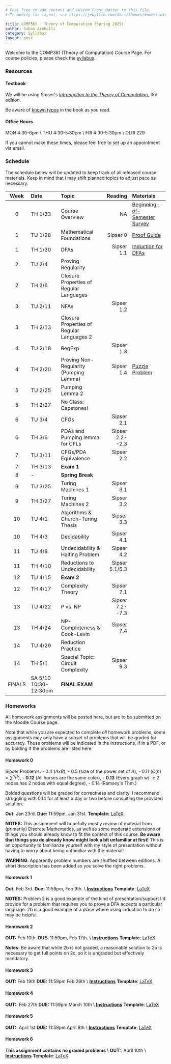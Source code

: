 ```yaml
---
# Feel free to add content and custom Front Matter to this file.
# To modify the layout, see https://jekyllrb.com/docs/themes/#overriding-theme-defaults

title: COMP361 - Theory of Computation (Spring 2025) 
author: Suhas Arehalli
category: Syllabus
layout: post
---
```


Welcome to the COMP361 (Theory of Computation) Course Page. For course policies, please check the [syllabus](https://docs.google.com/document/d/137yvRo-R4IydA_UyBzGdDzL10Gp9GHXopfIHhUzfSII/edit?usp=sharing). 


### Resources

#### Textbook
We will be using Sipser's [*Introduction to the Theory of Computation*](https://macalester.on.worldcat.org/search/detail/761858892?queryString=introduction%20to%20the%20theory%20of%20computation), 3rd edition. 

Be aware of [known typos](https://math.mit.edu/~sipser/itoc-errs3.1.html) in the book as you read.

#### Office Hours
MON 4:30-6pm \\
THU 4:30-5:30pm \\
FRI 4:30-5:30pm \\
OLRI 229

If you cannot make these times, please feel free to set up an appointment via email. 

### Schedule
The schedule below will be updated to keep track of all released course materials. Keep in mind that I may shift planned topics to adjust pace as necessary. 

<div class="table-wrapper" markdown="block">

| Week | Date | Topic | Reading | Materials |
| :-: | :- | :- | -: | :- |
| 0 | TH 1/23 | Course Overview | NA | [Beginning-of-Semester Survey](https://docs.google.com/forms/d/e/1FAIpQLSf7JXf7EJV5f2xBCxAVzrakrg0U0auda68xrEPp1hy7pMcPoA/viewform?usp=sharing) |
| 1 | TU 1/28 | Mathematical Foundations  | Sipser 0  | [Proof Guide]({{site.url}}/notes/ProofGuide.pdf)  |
| 1 | TH 1/30 | DFAs  | Sipser 1.1  | [Induction for DFAs]({{site.url}}/notes/InductionDFAs.pdf)  |
| 2 | TU 2/4 | Proving Regularity  |  |  |
| 2 | TH 2/6 | Closure Properties of Regular Languages  |  |  |
| 3 | TU 2/11 | NFAs  | Sipser 1.2  |  |
| 3 | TH 2/13 | Closure Properties of Regular Languages 2  |  |  |
| 4 | TU 2/18 | RegExp  | Sipser 1.3  |  |
| 4 | TH 2/20 | Proving Non-Regularity (Pumping Lemma) | Sipser 1.4  | [Puzzle Problem](pages/PumpingLemmaPuzzle)  |
| 5 | TU 2/25 | Pumping Lemma 2  |  |  |
| 5 | TH 2/27 | No Class: Capstones! |  |  |
| 6 | TU 3/4 | CFGs  | Sipser 2.1  |  |
| 6 | TH 3/6 | PDAs and Pumping lemma for CFLs  | Sipser 2.2--2.3  |  |
| 7 | TU 3/11 | CFGs/PDA Equivalence  | Sipser 2.2  |  |
| 7 | TH 3/13 | **Exam 1**  |  |  |
| 8 | - | **Spring Break**  |  |  |
| 9 | TU 3/25 | Turing Machines 1 | Sipser 3.1 |  |
| 9 | TH 3/27 | Turing Machines 2 | Sipser 3.2 |  |
| 10 | TU 4/1 | Algorithms & Church-Turing Thesis | Sipser 3.3 |  |
| 10 | TH 4/3 | Decidability | Sipser 4.1 | |
| 11 | TU 4/8 | Undecidability & Halting Problem | Sipser 4.2 |  |
| 11 | TH 4/10 | Reductions to Undecidability | Sipser 5.1/5.3 |  |
| 12 | TU 4/15 | **Exam 2** |  |  |
| 12 | TH 4/17 | Complexity Theory | Sipser 7.1 |  |
| 13 | TU 4/22 | P vs. NP | Sipser 7.2--7.3 |  |
| 13 | TH 4/24 | NP-Completeness & Cook-Levin | Sipser 7.4 |  |
| 14 | TU 4/29 | Reduction Practice | |  |
| 14 | TH 5/1  | Special Topic: Circuit Complexity | Sipser 9.3 |  |
| FINALS | SA 5/10 10:30-12:30pm | **FINAL EXAM** | |  |

</div> 


### Homeworks
All homework assignments will be posted here, but are to be submitted on the Moodle Course page. 

Note that while you are expected to complete *all* homework problems, some assignments may only have a subset of problems that will be graded for accuracy. These problems will be indicated in the instructions, if in a PDF, or by bolding if the problems are listed here. 

#### Homework 0

Sipser Problems: 
    - 0.4 ($AxB$), 
    - 0.5 (size of the power set of $A$), 
    - 0.11 ($C(n) = \sum^n i^3$), 
    - **0.12** (All horses are the same color), 
    - **0.13** (Every graph w/ $\geq2$ nodes has 2 nodes with equal degree), 
    - 0.14 (Ramsey's Thm.)

Bolded questions will be graded for correctness and clarity. I recommend struggling with 0.14 for at least a day or two before consulting the provided solution. 

**Out:** Jan 23rd.
**Due:** 11:59pm, Jan 31st. 
**Template:** [LaTeX]({{site.url}}/hws/HW0_Template.tex)

**NOTES:** This assignment will hopefully mostly *review* of material from (primarily) Discrete Mathematics, as well as some moderate extensions of things you should already know to fit the context of this course. 
**Be aware that things you do already know might look a bit unfamiliar at first!** This is an opportunity to familiarize yourself with my style of presentation without having to worry about being unfamiliar with the material!

**WARNING**: Apparently problem numbers are shuffled between editions. A short description has been added so you solve the right problems.

#### Homework 1

**Out:** Feb 3rd.
**Due:** 11:59pm, Feb 9th. \\
[**Instructions**]({{site.url}}/hws/HW1.pdf)
**Template**: [LaTeX]({{site.url}}/hws/HW1.tex)

**NOTES:** Problem 2 is a good example of the kind of presentation/support I'd provide for a problem that requires you to prove a DFA accepts a particular language. 2b is a good example of a place where using induction to do so may be helpful. 

#### Homework 2

**OUT:** Feb 10th.
**DUE:** 11:59pm, Feb 17th. \\
[**Instructions**]({{site.url}}/hws/HW2.pdf)
**Template**: [LaTeX]({{site.url}}/hws/HW2.tex)

**Notes:** Be aware that while 2b is not graded, a reasonable solution to 2b is necessary to get full points on 2c, so it is ungraded but effectively mandatory.

#### Homework 3

**OUT:** Feb 19th
**DUE:** 11:59pm Feb 26th \\
[**Instructions**]({{site.url}}/hws/HW3.pdf)
**Template**: [LaTeX]({{site.url}}/hws/HW3.tex)

#### Homework 4

**OUT:**: Feb 27th
**DUE:** 11:59pm March 10th \\
[**Instructions**]({{site.url}}/hws/HW4.pdf)
**Template**: [LaTeX]({{site.url}}/hws/HW4.tex)

#### Homework 5

**OUT:**: April 1st
**DUE:** 11:59pm April 8th \\
[**Instructions**]({{site.url}}/hws/HW5.pdf)
**Template**: [LaTeX]({{site.url}}/hws/HW5.tex)

#### Homework 6
**This assignment contains no graded problems** \\
**OUT:**: April 10th \\
[**Instructions**]({{site.url}}/hws/HW6.pdf)
**Template**: [LaTeX]({{site.url}}/hws/HW6.tex)
